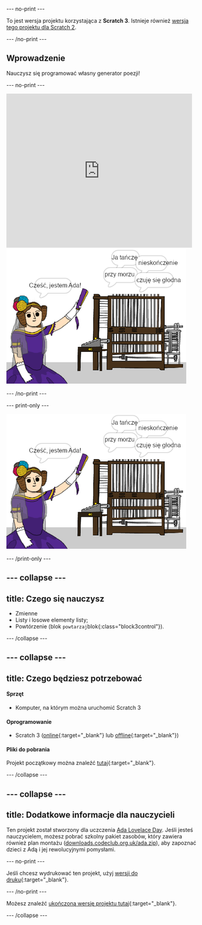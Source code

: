 \--- no-print \---

To jest wersja projektu korzystająca z **Scratch 3**. Istnieje również [wersja tego projektu dla Scratch 2](https://projects.raspberrypi.org/en/projects/poetry-generator-scratch2).

\--- /no-print \---

## Wprowadzenie

Nauczysz się programować własny generator poezji!

\--- no-print \---

<div class="scratch-preview">
  <iframe allowtransparency="true" width="485" height="402" src="https://scratch.mit.edu/projects/embed/77844926/?autostart=false" frameborder="0" scrolling="no"></iframe>
  <img src="images/poetry-final.png">
</div>

\--- /no-print \---

\--- print-only \---

![zrzut ekranu z gry](images/poetry-final.png)

\--- /print-only \---

## \--- collapse \---

## title: Czego się nauczysz

+ Zmienne
+ Listy i losowe elementy listy;
+ Powtórzenie (blok `powtarzaj`blok{:class="block3control"}).

\--- /collapse \---

## \--- collapse \---

## title: Czego będziesz potrzebować

#### Sprzęt

+ Komputer, na którym można uruchomić Scratch 3

#### Oprogramowanie

+ Scratch 3 ([online](https://rpf.io/scratchon){:target="_blank"} lub [offline](https://rpf.io/scratchoff){:target="_blank"})

#### Pliki do pobrania

Projekt początkowy można znaleźć [tutaj](https://rpf.io/p/pl-PL/poetry-generator-go){:target="_blank"}.

\--- /collapse \---

## \--- collapse \---

## title: Dodatkowe informacje dla nauczycieli

Ten projekt został stworzony dla uczczenia [Ada Lovelace Day](https://findingada.com). Jeśli jesteś nauczycielem, możesz pobrać szkolny pakiet zasobów, który zawiera również plan montażu ([downloads.codeclub.org.uk/ada.zip](http://downloads.codeclub.org.uk/ada.zip)), aby zapoznać dzieci z Adą i jej rewolucyjnymi pomysłami.

\--- no-print \---

Jeśli chcesz wydrukować ten projekt, użyj [wersji do druku](https://projects.raspberrypi.org/en/projects/poetry-generator/print){:target="_blank"}.

\--- /no-print \---

Możesz znaleźć [ukończoną wersję projektu tutaj](https://rpf.io/p/pl-PL/poetry-generator-get){:target="_blank"}.

\--- /collapse \---